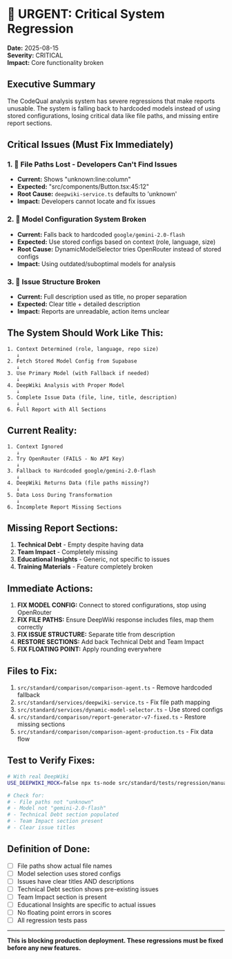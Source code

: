 # 🚨 URGENT: Critical System Regression

**Date:** 2025-08-15  
**Severity:** CRITICAL  
**Impact:** Core functionality broken

## Executive Summary

The CodeQual analysis system has severe regressions that make reports unusable. The system is falling back to hardcoded models instead of using stored configurations, losing critical data like file paths, and missing entire report sections.

## Critical Issues (Must Fix Immediately)

### 1. 🔴 File Paths Lost - Developers Can't Find Issues
- **Current:** Shows "unknown:line:column" 
- **Expected:** "src/components/Button.tsx:45:12"
- **Root Cause:** `deepwiki-service.ts` defaults to 'unknown'
- **Impact:** Developers cannot locate and fix issues

### 2. 🔴 Model Configuration System Broken  
- **Current:** Falls back to hardcoded `google/gemini-2.0-flash`
- **Expected:** Use stored configs based on context (role, language, size)
- **Root Cause:** DynamicModelSelector tries OpenRouter instead of stored configs
- **Impact:** Using outdated/suboptimal models for analysis

### 3. 🔴 Issue Structure Broken
- **Current:** Full description used as title, no proper separation
- **Expected:** Clear title + detailed description
- **Impact:** Reports are unreadable, action items unclear

## The System Should Work Like This:

```
1. Context Determined (role, language, repo size)
   ↓
2. Fetch Stored Model Config from Supabase
   ↓
3. Use Primary Model (with Fallback if needed)
   ↓
4. DeepWiki Analysis with Proper Model
   ↓
5. Complete Issue Data (file, line, title, description)
   ↓
6. Full Report with All Sections
```

## Current Reality:

```
1. Context Ignored
   ↓
2. Try OpenRouter (FAILS - No API Key)
   ↓
3. Fallback to Hardcoded google/gemini-2.0-flash
   ↓
4. DeepWiki Returns Data (file paths missing?)
   ↓
5. Data Loss During Transformation
   ↓
6. Incomplete Report Missing Sections
```

## Missing Report Sections:

1. **Technical Debt** - Empty despite having data
2. **Team Impact** - Completely missing
3. **Educational Insights** - Generic, not specific to issues
4. **Training Materials** - Feature completely broken

## Immediate Actions:

1. **FIX MODEL CONFIG:** Connect to stored configurations, stop using OpenRouter
2. **FIX FILE PATHS:** Ensure DeepWiki response includes files, map them correctly
3. **FIX ISSUE STRUCTURE:** Separate title from description
4. **RESTORE SECTIONS:** Add back Technical Debt and Team Impact
5. **FIX FLOATING POINT:** Apply rounding everywhere

## Files to Fix:

1. `src/standard/comparison/comparison-agent.ts` - Remove hardcoded fallback
2. `src/standard/services/deepwiki-service.ts` - Fix file path mapping
3. `src/standard/services/dynamic-model-selector.ts` - Use stored configs
4. `src/standard/comparison/report-generator-v7-fixed.ts` - Restore missing sections
5. `src/standard/comparison/comparison-agent-production.ts` - Fix data flow

## Test to Verify Fixes:

```bash
# With real DeepWiki
USE_DEEPWIKI_MOCK=false npx ts-node src/standard/tests/regression/manual-pr-validator.ts https://github.com/sindresorhus/ky/pull/700

# Check for:
# - File paths not "unknown"
# - Model not "gemini-2.0-flash"
# - Technical Debt section populated
# - Team Impact section present
# - Clear issue titles
```

## Definition of Done:

- [ ] File paths show actual file names
- [ ] Model selection uses stored configs
- [ ] Issues have clear titles AND descriptions
- [ ] Technical Debt section shows pre-existing issues
- [ ] Team Impact section is present
- [ ] Educational Insights are specific to actual issues
- [ ] No floating point errors in scores
- [ ] All regression tests pass

---

**This is blocking production deployment. These regressions must be fixed before any new features.**
